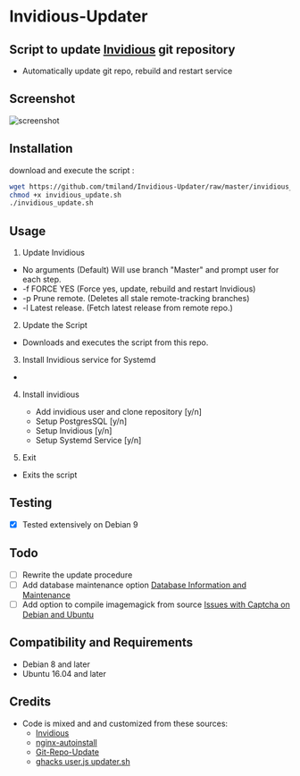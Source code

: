 # Invidious-Updater

## Script to update [Invidious](https://github.com/omarroth/invidious) git repository

* Automatically update git repo, rebuild and restart service

## Screenshot
![screenshot](https://raw.githubusercontent.com/tmiland/Invidious-Updater/master/img/Screenshot%20at%2011-31-38.png)

## Installation

download and execute the script :
```bash
wget https://github.com/tmiland/Invidious-Updater/raw/master/invidious_update.sh
chmod +x invidious_update.sh
./invidious_update.sh
```

## Usage
1. Update Invidious
  - No arguments (Default) Will use branch "Master" and prompt user for each step.
  - -f FORCE YES (Force yes, update, rebuild and restart Invidious)
  - -p Prune remote. (Deletes all stale remote-tracking branches)
  - -l Latest release. (Fetch latest release from remote repo.)

2. Update the Script
  - Downloads and executes the script from this repo.

3. Install Invidious service for Systemd
  - 
  
4. Install invidious
   - Add invidious user and clone repository [y/n]
   - Setup PostgresSQL [y/n]
   - Setup Invidious [y/n]
   - Setup Systemd Service [y/n]

5. Exit
  - Exits the script

## Testing
- [x] Tested extensively on Debian 9

## Todo
- [ ] Rewrite the update procedure 
- [ ] Add database maintenance option [Database Information and Maintenance](https://github.com/omarroth/invidious/wiki/Database-Information-and-Maintenance)
- [ ] Add option to compile imagemagick from source [Issues with Captcha on Debian and Ubuntu](https://github.com/omarroth/invidious/wiki/Issues-with-Captcha-on-Debian-and-Ubuntu)

## Compatibility and Requirements
* Debian 8 and later
* Ubuntu 16.04 and later

## Credits
- Code is mixed and and customized from these sources:
  - [Invidious](https://github.com/omarroth/invidious#linux)
  - [nginx-autoinstall](https://github.com/angristan/nginx-autoinstall)
  - [Git-Repo-Update](https://github.com/KillianKemps/Git-Repo-Update)
  - [ghacks user.js updater.sh](https://github.com/ghacksuserjs/ghacks-user.js/blob/master/updater.sh)

